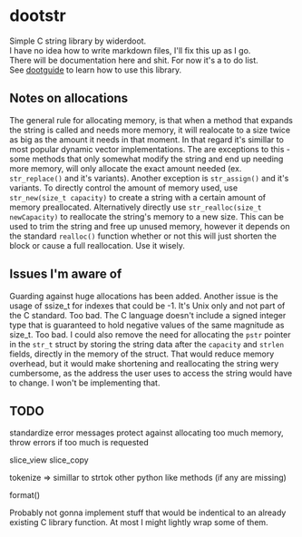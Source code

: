 
# dootstr

Simple C string library by widerdoot.  
I have no idea how to write markdown files, I'll fix this up as I go.  
There will be documentation here and shit. For now it's a to do list.  
See [dootguide](dootguide.md) to learn how to use this library.

## Notes on allocations

The general rule for allocating memory, is that when a method that expands the string is called and needs more memory, it will
realocate to a size twice as big as the amount it needs in that moment. In that regard it's simillar to most popular dynamic vector implementations. The are exceptions to this - some methods that only somewhat modify the string and end up needing more memory, will only allocate the exact amount needed (ex. ```str_replace()``` and it's variants). Another exception is ```str_assign()``` and it's variants.
To directly control the amount of memory used, use ```str_new(size_t capacity)``` to create a string with a certain amount of memory preallocated. Alternatively directly use ```str_realloc(size_t newCapacity)``` to reallocate the string's memory to a new size. This can be used to trim the string and free up unused memory, however it depends on the standard ```realloc()``` function whether or not this will just shorten the block or cause a full reallocation. Use it wisely.  

## Issues I'm aware of

Guarding against huge allocations has been added.
Another issue is the usage of ssize_t for indexes that could be -1. It's Unix only and not part of the C standard. Too bad.
The C language doesn't include a signed integer type that is guaranteed to hold negative values of the same magnitude as size_t. Too bad.
I could also remove the need for allocating the ```pstr``` pointer in the ```str_t``` struct by storing the string data after the ```capacity``` and ```strlen``` fields, directly in the memory of the struct. That would reduce memory overhead, but it would make shortening and reallocating the string wery cumbersome, as the address the user uses to access the string would have to change. I won't be implementing that.

## TODO

standardize error messages
protect against allocating too much memory, throw errors if too much is requested

slice_view
slice_copy

tokenize => simillar to strtok
other python like methods (if any are missing)

format()

Probably not gonna implement stuff that would be indentical to an already existing C library function.
At most I might lightly wrap some of them.

